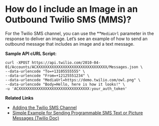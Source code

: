 # How do I include an Image in an Outbound Twilio SMS (MMS)?

For the Twilio SMS channel, you can use the **<code>MediaUrl</code></strong> parameter in the response to deliver an image. Let’s see an example of how to send an outbound message that includes an image and a text message.

**Sample API cURL Script:**

```
curl -XPOST https://api.twilio.com/2010-04-01/Accounts/ACXXXXXXXXXXXXXXXXXXXXXXXXXXXXXXXX/Messages.json \
--data-urlencode "To=+13105555555" \
--data-urlencode "From=+12125551234" \
--data-urlencode "MediaUrl=https://demo.twilio.com/owl.png" \
--data-urlencode "Body=Hello, here is how it looks!" \
-u 'ACXXXXXXXXXXXXXXXXXXXXXXXXXXXXXXXX:your_auth_token'
```

**Related Links**

* [Adding the Twilio SMS Channel](../channels/add-twilio-sms-channel.md)
* <a href="https://support.twilio.com/hc/en-us/articles/223133907-Simple-Example-for-Sending-Programmable-SMS-Text-or-Picture-Messages" target="_blank">Simple Example for Sending Programmable SMS Text or Picture Messages (Twilio Doc)</a>